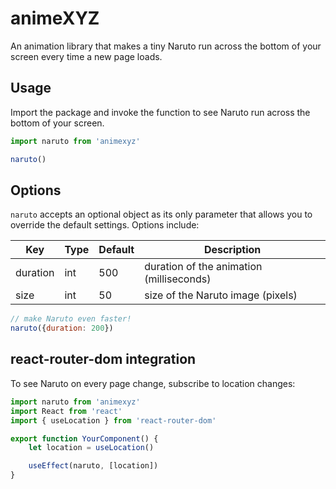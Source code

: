 # animeXYZ

An animation library that makes a tiny Naruto run across the bottom of
your screen every time a new page loads.


## Usage

Import the package and invoke the function to see Naruto run across the
bottom of your screen.

```js
import naruto from 'animexyz'

naruto()
```

## Options

``naruto`` accepts an optional object as its only parameter that allows
you to override the default settings.  Options include:

| Key     | Type | Default | Description                             |
|---------|------|---------|-----------------------------------------|
|duration |int   |500      |duration of the animation (milliseconds) |
|size     |int   |50       |size of the Naruto image (pixels)        |

```js
// make Naruto even faster!
naruto({duration: 200})
```

## react-router-dom integration

To see Naruto on every page change, subscribe to location changes:

```js
import naruto from 'animexyz'
import React from 'react'
import { useLocation } from 'react-router-dom'

export function YourComponent() {
    let location = useLocation()

    useEffect(naruto, [location])
}
```